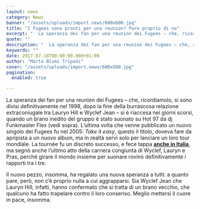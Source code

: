 ```yaml
---
layout: news
category: News
banner: "/assets/uploads/import.news/600x600.jpg"
title: "I Fugees sono pronti per una reunion? Pare proprio di no"
excerpt: "  La speranza dei fan per una reunion dei Fugees – che, ricordiamolo, si sono divisi definitivamente nel 1998, dopo la fine della burrascosa relazione extraconiugale tra Lauryn Hill e Wyclef Jean – si è riaccesa nei giorni scorsi, quando un brano inedito del gruppo è stato suonato su Hot 97 da dj Funkmaster Flex [&hellip"
quote: ""
description: "  La speranza dei fan per una reunion dei Fugees – che, ricordiamolo, si sono divisi definitivamente nel 1998, dopo la fine della burrascosa relazione extraconiugale tra Lauryn Hill e Wyclef Jean – si è riaccesa nei giorni scorsi, quando un brano inedito del gruppo è stato suonato su Hot 97 da dj Funkmaster Flex [&hellip"
keywords: ""
date: 2017-07-18T00:00:00.000+01:00
author: "Marta Blumi Tripodi"
cover: "/assets/uploads/import.news/600x600.jpg"
pagination:
  enabled: true

---
```


La speranza dei fan per una reunion dei Fugees – che, ricordiamolo, si sono divisi definitivamente nel 1998, dopo la fine della burrascosa relazione extraconiugale tra Lauryn Hill e Wyclef Jean – si è riaccesa nei giorni scorsi, quando un brano inedito del gruppo è stato suonato su Hot 97 da dj Funkmaster Flex (vedi sopra). L’ultima volta che venne pubblicato un nuovo singolo dei Fugees fu nel 2005: _Take it easy_, questo il titolo, doveva fare da apripista a un nuovo album, ma in realtà servì solo per lanciare un loro tour mondiale. La tournée fu un discreto successo, e fece tappa [**anche in Italia**](https://hotmc.com/report-fugees-live-a-milano-12-10-2005/), ma segnò anche l’ultimo atto della carriera congiunta di Wyclef, Lauryn e Pras, perché girare il mondo insieme per suonare rovinò definitivamente i rapporti tra i tre.

Il nuovo pezzo, insomma, ha regalato una nuova speranza a tutti: a quanto pare, però, non c’è proprio nulla a cui aggrapparsi. Sia Wyclef Jean che Lauryn Hill, infatti, hanno confermato che si tratta di un brano vecchio, che qualcuno ha fatto trapelare contro il loro consenso. Meglio mettersi il cuore in pace, insomma.